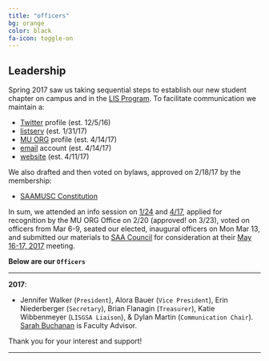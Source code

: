 ```yaml
---
title: "officers"
bg: orange
color: black
fa-icon: toggle-on
---
```


## Leadership

Spring 2017 saw us taking sequential steps to establish our new student chapter on campus and in the [LIS Program](http://sislt.missouri.edu/lis/). To facilitate communication we maintain a:
- [Twitter](https://twitter.com/SAAMUSC) profile (est. 12/5/16)
- [listserv](https://po.missouri.edu/cgi-bin/wa?A0=SAAMUSC-L) (est. 1/31/17)
- [MU ORG](https://orgsync.com/158099/chapter) profile (est. 4/14/17)
- [email](mailto:SAAMUSC@gmail.com) account (est. 4/14/17)
- [website](https://saamusc.github.io/) (est. 4/11/17)

We also drafted and then voted on bylaws, approved on 2/18/17 by the membership:
- [SAAMUSC Constitution](/img/SAAMUSC_Constitution.pdf)

In sum, we attended an info session on [1/24](https://orgsync.com/35463/events/1505629/occurrences/3427731) and [4/17](https://orgsync.com/35463/events/1516284/occurrences/3904497), applied for recognition by the MU ORG Office on 2/20 (approved! on 3/23), voted on officers from Mar 6-9, seated our elected, inaugural officers on Mon Mar 13, and submitted our materials to [SAA Council](http://www2.archivists.org/governance/handbook/section13) for consideration at their [May 16-17, 2017](http://www2.archivists.org/groups/saa-council/may-16-17-2017-council-meeting-agenda) meeting.

**Below are our `Officers`**

-------------------------

**2017**:
- Jennifer Walker (`President`), Alora Bauer (`Vice President`), Erin Niederberger (`Secretary`), Brian Flanagin (`Treasurer`), Katie Wibbenmeyer (`LISGSA Liaison`), & Dylan Martin (`Communication Chair`). [Sarah Buchanan](http://faculty.missouri.edu/buchanans/) is Faculty Advisor.

Thank you for your interest and support!

-------------------------



